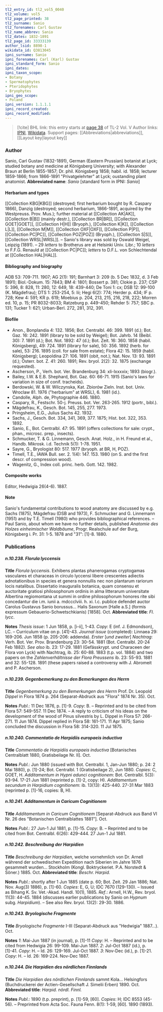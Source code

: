 ```yaml
---
tl2_entry_id: tl2_vol5_0040
tl2_volume: vol5
tl2_page_printed: 38
tl2_surname: Sanio
tl2_forenames: Carl Gustav
tl2_name_abbrev: Sanio
tl2_dates: 1832-1891
tl2_page_id: 33333139
author_lsid: 8898-1
wikidata_id: Q3813045
ipni_surname: Sanio
ipni_forenames: Carl (Karl) Gustav
ipni_standard_form: Sanio
ipni_dates: 
ipni_taxon_scope: 
- Botany
- Spermatophytes
- Pteridophytes
- Bryophytes
ipni_geo_scope: 
- Poland
ipni_version: 1.1.1.1
ipni_record_created: 
ipni_record_modified:
---
```


> [!cite] BHL link: this entry starts at [page 38](https://www.biodiversitylibrary.org/page/33333139) of TL-2 Vol. V
> Author links: [IPNI](https://www.ipni.org/a/8898-1), [Wikidata](https://www.wikidata.org/wiki/Q3813045). Support pages: [[Abbreviations|abbreviations]], [[Layout key|layout key]]

### Author

Sanio, Carl Gustav (1832-1891), German (Eastern Prussian) botanist at Lyck; studied botany and medicine at Königsberg University; with Alexander Braun at Berlin 1855-1857; Dr. phil. Königsberg 1858; habil. id. 1858; lecturer 1859-1866; from 1866-1891 "Privatgelehrter" at Lyck; oustanding plant anatomist. 
**Abbreviated name**: *Sanio* \[standard form in IPNI: *Sanio*\]

#### Herbarium and types

[[Collection KBG|KBG]] (destroyed; first herbarium bought by R. Caspary 1866), Danzig (destroyed; second herbarium, 1866-1891, acquired by the Westpreuss. Prov. Mus.); further material at [[Collection AK|AK]], [[Collection B|B]] (mainly destr.), [[Collection BR|BR]], [[Collection GOET|GOET]], [[Collection H|H]] (Bryoph.), [[Collection K|K]], [[Collection L|L]], [[Collection M|M]], [[Collection OXF|OXF]], [[Collection P|P]], [[Collection PC|PC]], [[Collection POZ|POZ]] (Bryoph.), [[Collection S|S]], [[Collection WRSL|WRSL]]. – Sanio's library was sold by Oswald Weigel, Leipzig (1891). – 29 *letters* to Brotherus are at Helsinki Univ. Libr.; 10 *letters* to F.F.G. Renauld at [[Collection PC|PC]]; *letters* to D.F.L. von Schlechtendal at [[Collection HAL|HAL]].

#### Bibliography and biography

ADB 53: 709-711. 1907; AG 2(1): 191; Barnhart 3: 209 (b. 5 Dec 1832, d. 3 Feb 1891); Biol.-Dokum. 15: 7843; BM 4: 1801; Bossert p. 381; Clokie p. 237; CSP 5: 396, 8: 828, 11: 280, 12: 649, 18: 439-440; De Toni 1: cx; DSB 12: 99-100 (K. Mägdefrau); DTS 1: 253-254, 5: lii; Hegi 6(2): 774; Herder p. 434; IF p. 728; Kew 4: 591; KR p. 619; Moebius p. 204, 213, 215, 216, 218, 222; Morren ed. 10, p. 15; PR 8032-8033; Ratzeburg p. 449-450; Rehder 5: 757; SBC p. 131; Tucker 1: 621; Urban-Berl. 272, 281, 312, 391.

#### Biofile

- Anon., Bonplandia 4: 132. 1856; Bot. Centralbl. 46: 399. 1891 (d.); Bot. Gaz. 16: 242. 1891 (library to be sold by Weigel); Bot. Jahrb. 14 (Beibl. 30): 7. 1891 (d.); Bot. Not. 1892: 47 (d.); Bot. Zeit. 16: 360. 1858 (habil. Königsberg), 49: 724. 1891 (library for sale), 50: 356. 1892 (herb. for sale), 53: 216. 1895 (coll. for sale from estate); Flora 42: 15. 1859 (habil. Königsberg); Leopoldina 27: 106. 1891 (obit, not.); Nat. Nov. 13: 93. 1891 (d.); Österr. bot. Z. 41: 260. 1891; Rev. bryol. 2(2): 32. 1875 (exchange requested).
- Ascherson, P., Verh. bot. Ver. Brandenburg 34: xli-lxxxxix; 1893 (biogr.).
- Bailey, I.W. & E.B. Shephard, Bot. Gaz. 60: 66-71. 1915 (Sanio's laws for variation in size of conif. tracheids).
- Berdowski, W. & W. Wilczynska, Kat. Zbiorów Zieln. Inst. bot. Univ. Wroclaw 81. 1976 ("herbarium" at WRSL), 6. 1981 (id.).
- Candolle, Alph. de, Phytographie 446. 1880.
- Caspary, R., Festschr. 50-j. Preuss. bot. Ver. 263-265. 1912 (portr., bibl.).
- Mägdefrau, K., Gesch. Bot. 145, 255, 277. 1973.
- Pringsheim, E.G., Julius Sachs 42. 1932.
- Sachs, J., Gesch. Bot. 334, 341, 369, 377. 1875; Hist. bot. 322, 353. 1892.
- Sanio, E., Bot. Centralbl. 47: 95. 1891 (offers collections for sale: crypt., phan., microsc. prep., insects).
- Schmucker, T. & G. Linnemann, Gesch. Anat. Holz., in H. Freund et al., Handb. Mikrosk. i.d. Technik 5(1): 1-78. 1951.
- Sayre, G., Bryologist 80: 517. 1977 (bryoph. at BR, H, POZ).
- Timell, T.E., IAWA Bull. ser. 2. 1(4): 147. 153. 1980 (on S. and the first descr. of compression wood).
- Wagenitz, G., Index coll. princ. herb. Gott. 142. 1982.

#### Composite works

Editor, Hedwigia 26(4-6). 1887.

#### Note

Sanio's fundamental contributions to wood anatomy are discussed by e.g. Sachs (1875), Mägdefrau (DSB and 1973), F. Schmucker and G. Linnemann (1951) and by T.E. Timell (1980) who provides bibliographical references. – Paul Sanio, about whom we have no further details, published *Anatomie des Holzes einheimischer Waldbäume*, Progr. Realschule auf der Burg, Königsberg i. Pr. 31: 1-5. 1878 and "31": \[1\]-8. 1880.

### Publications

##### n.10.238. Florula lyccensis

**Title**
*Florula lyccensis*. Exhibens plantas phanerogamas cryptogamas vasculares et characeas in circulo lyccensi libere crescentes adiectis adnotationibus in species et genera nonnullis nec non plantarum rariorum locis natalibus. Dissertatio inauguralis botanica, quam consensu et auctoritate gratiosi philosophorum ordinis in alma litterarum universitate Albertina regiomontana ut summi in ordine philosophorum honores rite sibi concedantur die i.m. iunii a. mdccclviii. h. xi. l.c. publice defendet auctor Carolus Gustavus Sanio borussus... Halis Saxonum \[Halle a.S.\] (formis expressum Gebauerio-Schwetschkianis) \[1858\]. Oct.
**Abbreviated title**: *Fl. lycc*.

**Notes**
*Thesis issue*: 1 Jun 1858, p. \[i-ii\], 1-43. *Copy*: E (inf. J. Edmondson), LC. – Curriculum vitae on p. \[41\]-43.
*Journal issue* (completed): Linnaea 29: 169-206. Jun 1858 (p. 205-206: addenda).
*Erster* \[*und zweiter*\] *Nachtrag*: Verh. Bot. Ver. Prov. Brandenburg 23: 30-54. 1881 (Bot. Centralbl. 20-24 Feb 1882). *See also* ib. 23: 17-29. 1881 (Gefässkrypt. und Characeen der Flora von Lyck) with Nachtrag, ib. 25: 60-88. 1883 (t.p. vol. 1884) and two papers on the *Zahlenverhältnisse der Flora Preussens* ib. 23: 55-93. 1881 and 32: 55-128. 1891 (these papers raised a controversy with J. Abromeit and P. Ascherson.

##### n.10.239. Gegenbemerkung zu den Bemerkungen des Herrn

**Title**
*Gegenbemerkung zu den Bemerkungen des Herrn* Prof. Dr. Leopold *Dippel* in Flora 1874 p. 264 (Separat-Abdruck aus "Flora" 1874 Nr. 35). Oct.

**Notes**
*Publ*.: 11 Dec 1876, p. \[1\]-9. *Copy*: B. – Reprinted and to be cited from Flora 57: 549-557. 11 Dec 1874. – A reply to criticism of his ideas on the development of the wood of Pinus silvestris by L. Dippel in Flora 57: 266-271. 11 Jun 1874. Dippel replied in Flora 58: 161-171. 11 Apr 1875; Sanio concluded the discussion in Flora 58: 314-320. 11 Jul 1875.

##### n.10.240. Commentatio de Harpidiis europaeis inductiva

**Title**
*Commentatio de Harpidiis europaeis inductiva* \[Botanisches Centralblatt 1880, Gratisbeilage Nr. II\]. Oct.

**Notes**
*Publ*.: Jun 1880 (issued with Bot. Centralbl. 1, Jan-Jun 1880; p. 24: 2 Mai 1880), p. \[1\]-24; Bot. Centralbl. 1 (Gratisbeilage 2), Jun 1880. *Copies*: C, GOET, H.
*Additamentum in Hypni adunci cognitionem*: Bot. Centralbl. 5(3): 93-94. 17-21 Jun 1881 (reprinted p. \[1\]-2, copy: H).
*Additamentum secundum in Harpidium cognitionem*: ib. 13(13): 425-440. 27-31 Mar 1883 (reprinted p. \[1\]-16, copies: B, H).

##### n.10.241. Additamentum in Caricum Cognitionem

**Title**
*Additamentum in Caricum Cognitionem* \[Separat-Abdruck aus Band VI Nr. 26 des "Botanischen Centralblattes 1881"\]. Oct.

**Notes**
*Publ*.: 27 Jun-1 Jul 1881, p. \[1\]-15. *Copy*: B. – Reprinted and to be cited from Bot. Centralbl. 6(26): 429-444. 27 Jun-1 Jul 1881.

##### n.10.242. Beschreibung der Harpidien

**Title**
*Beschreibung der Harpidien*, welche vornehmlich von Dr. Arnell während der schwedischen Expedition nach Siberien im Jahre 1876 gesammelt wurden... Stockholm (Kongl. Boktryckeriet. P.A. Norstedt & Söner.) 1885. Oct.
**Abbreviated title**: *Beschr. Harpid.*

**Notes**
*Publ*.: shortly after 1 Jun 1885 (date p. 60; Bot. Zeit. 29 Jan 1886; Nat. Nov. Aug(3) 1886), p. \[1\]-60. *Copies*: E, G, U; IDC 7670 (129-130). – Issued as Bihang K. Sv. Vet.-Akad. Handl. 10(1), 1885.
*Ref*.: Arnell, H.W., Rev. bryol. 11(3): 44-45. 1884 (discusses earlier publications by Sanio on *Hypnum* subg. *Harpidium*). – See also Rev. bryol. 13(2): 29-30. 1886.

##### n.10.243. Bryologische Fragmente

**Title**
*Bryologische Fragmente* I-III (Separat-Abdruck aus "Hedwigia" 1887...). Oct.

**Notes**
*1*: Mai-Jun 1887 (in journal), p. \[1\]-11 *Copy*: H. – Reprinted and to be cited from Hedwigia 26: 99-109. Mai-Jun 1887.
*2*: Jul-Oct 1887 (id.), p. \[1\]-41. *Copy*: H. – Id. 26: 129-169. Jul-Oct 1887.
*3*: Nov-Dec (id.), p. \[1\]-21. *Copy*: H. – Id. 26: 169-224. Nov-Dec 1887.

##### n.10.244. Die Harpidien des nördlichen Finnlands

**Title**
*Die Harpidien des nördlichen Finnlands* sammt Kola... Helsingfors (Buchdruckerei der Actien-Gesellschaft J. Simelii Erben) 1890. Oct.
**Abbreviated title**: *Harpid. nördl. Finnl.*

**Notes**
*Publ*.: 1890 (t.p. preprint), p. \[1\]-59, \[60\]. *Copies*: H; IDC 8553 (45-56). – Preprinted from Acta Soc. Fauna Fenn. 8(1): 1-59, \[60\]. 1890 (1893).

